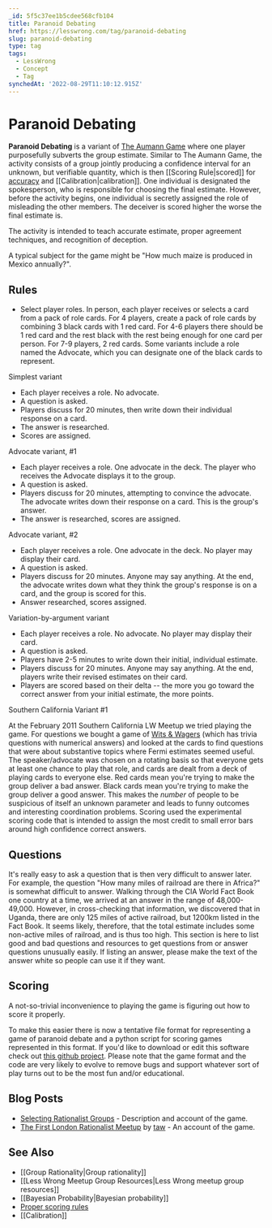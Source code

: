 ```yaml
---
_id: 5f5c37ee1b5cdee568cfb104
title: Paranoid Debating
href: https://lesswrong.com/tag/paranoid-debating
slug: paranoid-debating
type: tag
tags:
  - LessWrong
  - Concept
  - Tag
synchedAt: '2022-08-29T11:10:12.915Z'
---
```


# Paranoid Debating

**Paranoid Debating** is a variant of [The Aumann Game](https://web.archive.org/web/20090207153155/http://www.acceleratingfuture.com/steven/?p=96) where one player purposefully subverts the group estimate. Similar to The Aumann Game, the activity consists of a group jointly producing a confidence interval for an unknown, but verifiable quantity, which is then [[Scoring Rule|scored]] for [accuracy](https://wiki.lesswrong.com/wiki/accuracy) and [[Calibration|calibration]]. One individual is designated the spokesperson, who is responsible for choosing the final estimate. However, before the activity begins, one individual is secretly assigned the role of misleading the other members. The deceiver is scored higher the worse the final estimate is.

The activity is intended to teach accurate estimate, proper agreement techniques, and recognition of deception.

A typical subject for the game might be "How much maize is produced in Mexico annually?".

## Rules

- Select player roles. In person, each player receives or selects a card from a pack of role cards. For 4 players, create a pack of role cards by combining 3 black cards with 1 red card. For 4-6 players there should be 1 red card and the rest black with the rest being enough for one card per person. For 7-9 players, 2 red cards. Some variants include a role named the Advocate, which you can designate one of the black cards to represent.

Simplest variant

- Each player receives a role. No advocate.
- A question is asked.
- Players discuss for 20 minutes, then write down their individual response on a card.
- The answer is researched.
- Scores are assigned.

Advocate variant, #1

- Each player receives a role. One advocate in the deck. The player who receives the Advocate displays it to the group.
- A question is asked.
- Players discuss for 20 minutes, attempting to convince the advocate. The advocate writes down their response on a card. This is the group's answer.
- The answer is researched, scores are assigned.

Advocate variant, #2

- Each player receives a role. One advocate in the deck. No player may display their card.
- A question is asked.
- Players discuss for 20 minutes. Anyone may say anything. At the end, the advocate writes down what they think the group's response is on a card, and the group is scored for this.
- Answer researched, scores assigned.

Variation-by-argument variant

- Each player receives a role. No advocate. No player may display their card.
- A question is asked.
- Players have 2-5 minutes to write down their initial, individual estimate.
- Players discuss for 20 minutes. Anyone may say anything. At the end, players write their revised estimates on their card.
- Players are scored based on their delta -- the more you go toward the correct answer from your initial estimate, the more points.

Southern California Variant #1

At the February 2011 Southern California LW Meetup we tried playing the game. For questions we bought a game of [Wits & Wagers](http://boardgamegeek.com/boardgame/20100/wits-wagers) (which has trivia questions with numerical answers) and looked at the cards to find questions that were about substantive topics where Fermi estimates seemed useful. The speaker/advocate was chosen on a rotating basis so that everyone gets at least one chance to play that role, and cards are dealt from a deck of playing cards to everyone else. Red cards mean you're trying to make the group deliver a bad answer. Black cards mean you're trying to make the group deliver a good answer. This makes the *number* of people to be suspicious of itself an unknown parameter and leads to funny outcomes and interesting coordination problems. Scoring used the experimental scoring code that is intended to assign the most credit to small error bars around high confidence correct answers.

## Questions

It's really easy to ask a question that is then very difficult to answer later. For example, the question "How many miles of railroad are there in Africa?" is somewhat difficult to answer. Walking through the CIA World Fact Book one country at a time, we arrived at an answer in the range of 48,000-49,000. However, in cross-checking that information, we discovered that in Uganda, there are only 125 miles of active railroad, but 1200km listed in the Fact Book. It seems likely, therefore, that the total estimate includes some non-active miles of railroad, and is thus too high. This section is here to list good and bad questions and resources to get questions from or answer questions unusually easily. If listing an answer, please make the text of the answer white so people can use it if they want.

## Scoring

A not-so-trivial inconvenience to playing the game is figuring out how to score it properly.

To make this easier there is now a tentative file format for representing a game of paranoid debate and a python script for scoring games represented in this format. If you'd like to download or edit this software check out [this github project](https://github.com/JenniferRM/Paradebate). Please note that the game format and the code are very likely to evolve to remove bugs and support whatever sort of play turns out to be the most fun and/or educational.

## Blog Posts

- [Selecting Rationalist Groups](http://lesswrong.com/lw/77/selecting_rationalist_groups/) \- Description and account of the game.
- [The First London Rationalist Meetup](http://lesswrong.com/lw/7r/the_first_london_rationalist_meetup/) by [taw](https://wiki.lesswrong.com/wiki/taw) \- An account of the game.

## See Also

- [[Group Rationality|Group rationality]]
- [[Less Wrong Meetup Group Resources|Less Wrong meetup group resources]]
- [[Bayesian Probability|Bayesian probability]]
- [Proper scoring rules](https://wiki.lesswrong.com/wiki/Proper_scoring_rules)
- [[Calibration]]
